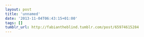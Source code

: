 ```yaml
---
layout: post
title: 'unnamed'
date: '2013-11-04T06:43:15+01:00'
tags: []
tumblr_url: http://fabiantheblind.tumblr.com/post/65974615284
---
```

